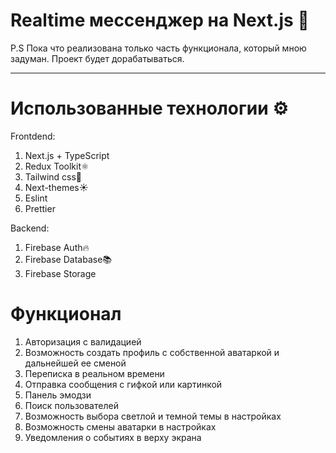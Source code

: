 # Realtime мессенджер на Next.js 💬
P.S Пока что реализована только часть функционала, который мною задуман. Проект будет дорабатываться.
***
# Использованные технологии ⚙️
Frontdend:
1. Next.js + TypeScript
2. Redux Toolkit⚛️
3. Tailwind css💨
4. Next-themes☀️
5. Eslint
6. Prettier

Backend:
1. Firebase Auth🔥
2. Firebase Database📚
3. Firebase Storage
# Функционал
1. Авторизация с валидацией
2. Возможность создать профиль с собственной аватаркой и дальнейшей ее сменой
3. Переписка в реальном времени
4. Отправка сообщения с гифкой или картинкой
5. Панель эмодзи
6. Поиск пользователей
7. Возможность выбора светлой и темной темы в настройках
8. Возможность смены аватарки в настройках
9. Уведомления о событиях в верху экрана
